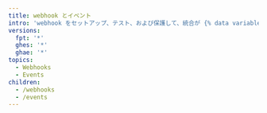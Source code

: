 ```yaml
---
title: webhook とイベント
intro: 'webhook をセットアップ、テスト、および保護して、統合が {% data variables.product.prodname_dotcom %} のイベントをサブスクライブして対応できるようにすることができます。'
versions:
  fpt: '*'
  ghes: '*'
  ghae: '*'
topics:
  - Webhooks
  - Events
children:
  - /webhooks
  - /events
---
```


